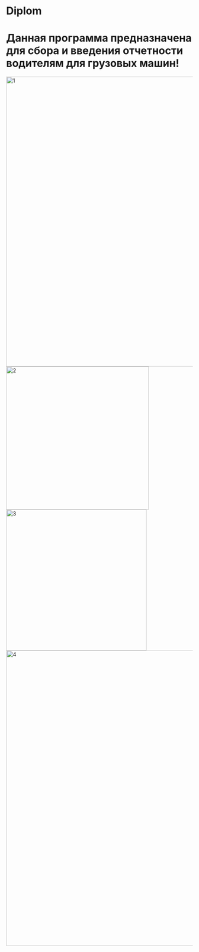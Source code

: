 # Diplom
# Данная программа предназначена для сбора и введения отчетности водителям для грузовых машин!


<img width="780" alt="1" src="https://user-images.githubusercontent.com/78380371/226865669-b1bde79f-cbe7-454b-a562-85d44b49b08a.png">



<img width="385" alt="2" src="https://user-images.githubusercontent.com/78380371/226865710-467e1597-0300-4f13-841d-ec2d6e919f6b.png">



<img width="379" alt="3" src="https://user-images.githubusercontent.com/78380371/226865747-c31f2d5a-8fde-46e4-a7f7-1b0be11ffb4a.png">






<img width="795" alt="4" src="https://user-images.githubusercontent.com/78380371/226865799-7d53e441-c266-4641-a040-0450c57f3322.png">

